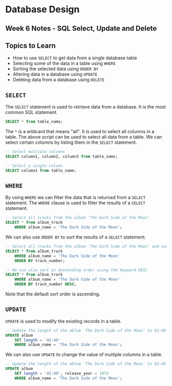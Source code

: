 # Database Design

## Week 6 Notes - SQL Select, Update and Delete

## Topics to Learn

- How to use `SELECT` to get data from a single database table
- Selecting some of the data in a table using `WHERE`
- Sorting the selected data using `ORDER BY`
- Altering data in a database using `UPDATE`
- Deleting data from a database using `DELETE`

## `SELECT`

The `SELECT` statement is used to retrieve data from a database. It is the most common SQL statement.

```sql
SELECT * from table_name;
```

The `*` is a wildcard that means "all". It is used to select all columns in a table. The above script can be used to select all data from a table. We can select certain columns by listing them in the `SELECT` statement.

```sql
-- Select multiple columns
SELECT column1, column2, column3 from table_name;

-- Select a single column
SELECT column1 from table_name;
```

## `WHERE`

By using `WHERE` we can filter the data that is returned from a `SELECT` statement. The `WHERE` clause is used to filter the results of a `SELECT` statement.

```sql
-- Select all tracks from the album 'The Dark Side of the Moon'
SELECT * from album_track
    WHERE album_name = 'The Dark Side of the Moon';
```

We can also use `ORDER BY`  to sort the results of a `SELECT` statement.

```sql
-- Select all tracks from the album 'The Dark Side of the Moon' and sort them by track number
SELECT * from album_track
    WHERE album_name = 'The Dark Side of the Moon'
    ORDER BY track_number;

-- We can also sort in descending order using the keyword DESC
SELECT * from album_track
    WHERE album_name = 'The Dark Side of the Moon'
    ORDER BY track_number DESC;
```

Note that the default sort order is ascending.

## `UPDATE`

`UPDATE` is used to modify the existing records in a table.

```sql
-- Update the length of the ablum 'The Dark Side of the Moon' to 42:49
UPDATE album
    SET length = '42:49'
    WHERE album_name = 'The Dark Side of the Moon';
```

We can also use `UPDATE` to change the value of multiple columns in a table.

```sql
-- Update the length of the ablum 'The Dark Side of the Moon' to 42:49 and the release year to 1973
UPDATE album
    SET length = '42:49', release_year = 1973
    WHERE album_name = 'The Dark Side of the Moon';
```